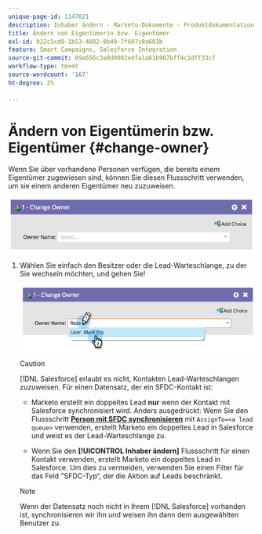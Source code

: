 ```yaml
---
unique-page-id: 1147021
description: Inhaber ändern - Marketo-Dokumente - Produktdokumentation
title: Ändern von Eigentümerin bzw. Eigentümer
exl-id: b22c5cd8-1b53-4802-8b49-7f607c8a601b
feature: Smart Campaigns, Salesforce Integration
source-git-commit: 09a656c3a0d0002edfa1a61b987bff4c1dff33cf
workflow-type: tm+mt
source-wordcount: '167'
ht-degree: 2%

---
```


# Ändern von Eigentümerin bzw. Eigentümer {#change-owner}

Wenn Sie über vorhandene Personen verfügen, die bereits einem Eigentümer zugewiesen sind, können Sie diesen Flussschritt verwenden, um sie einem anderen Eigentümer neu zuzuweisen.

![](assets/change-owner-1.png)

1. Wählen Sie einfach den Besitzer oder die Lead-Warteschlange, zu der Sie wechseln möchten, und gehen Sie!

   ![](assets/change-owner-2.png)

   >[!CAUTION]
   >
   >[!DNL Salesforce] erlaubt es nicht, Kontakten Lead-Warteschlangen zuzuweisen. Für einen Datensatz, der ein SFDC-Kontakt ist:
   >
   >* Marketo erstellt ein doppeltes Lead **nur** wenn der Kontakt mit Salesforce synchronisiert wird. Anders ausgedrückt: Wenn Sie den Flussschritt **[Person mit SFDC synchronisieren](/help/marketo/product-docs/core-marketo-concepts/smart-campaigns/salesforce-flow-actions/sync-person-to-sfdc.md)** mit `AssignTo=<a lead queue>` verwenden, erstellt Marketo ein doppeltes Lead in Salesforce und weist es der Lead-Warteschlange zu.
   >
   >* Wenn Sie den **[!UICONTROL Inhaber ändern]** Flussschritt für einen Kontakt verwenden, erstellt Marketo ein doppeltes Lead in Salesforce. Um dies zu vermeiden, verwenden Sie einen Filter für das Feld &quot;SFDC-Typ“, der die Aktion auf Leads beschränkt.

   >[!NOTE]
   >
   >Wenn der Datensatz noch nicht in Ihrem [!DNL Salesforce] vorhanden ist, synchronisieren wir ihn und weisen ihn dann dem ausgewählten Benutzer zu.
